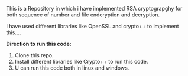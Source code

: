 This is a  Repository in which i have implemented RSA cryptograpghy for both sequence of number and file endcryption and decryption.

I have used different libraries like OpenSSL and crypto++ to implement this....

**Direction to run this code:**

1. Clone this repo.
2. Install different libraries like Crypto++ to run this code.
3. U can run this code both in linux and windows.
   
